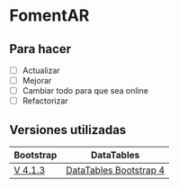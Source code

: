 # FomentAR

## Para hacer

- [ ] Actualizar
- [ ] Mejorar
- [ ] Cambiar todo para que sea online
- [ ] Refactorizar  

## Versiones utilizadas

|   Bootstrap    |  DataTables   |
|----------------|---------------|
| [V 4.1.3](https://getbootstrap.com/docs/4.1/getting-started/introduction/ "Version de Bootstrap")        | [DataTables Bootstrap 4](https://datatables.net/examples/styling/bootstrap4 "Version de DataTables")   | 
